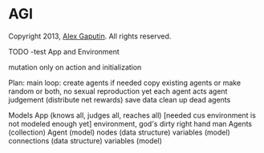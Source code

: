 # AGI

Copyright 2013, [Alex Gaputin](googamanga@yahoo.com). All rights reserved.

TODO
-test App and Environment



mutation only on action and initialization

Plan:
  main loop:
    create agents if needed
      copy existing agents or make random or both, no sexual reproduction yet
    each agent acts
    agent judgement (distribute net rewards)
    save data
    clean up dead agents

Models
  App (knows all, judges all, reaches all)
    [needed cus environment is not modeled enough yet]
    environment, god's dirty right hand man
      Agents (collection)
        Agent (model)
          nodes (data structure)
            variables (model)
          connections (data structure)
            variables (model)